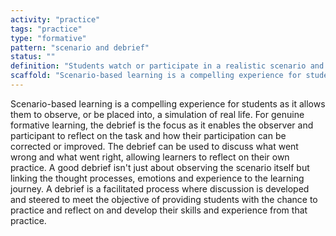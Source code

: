 ```yaml
---
activity: "practice"
tags: "practice"
type: "formative"
pattern: "scenario and debrief"
status: ""
definition: "Students watch or participate in a realistic scenario and then debrief about the session."
scaffold: "Scenario-based learning is a compelling experience for students as it allows them to observe, or be placed into, a simulation of real life. For genuine formative learning, the debrief is the focus as it enables the observer and participant to reflect on the task and how their participation can be corrected or improved. The debrief can be used to discuss what went wrong and what went right, allowing learners to reflect on their own practice. A good debrief isn't just about observing the scenario itself but linking the thought processes, emotions and experience to the learning journey. A debrief is a facilitated process where discussion is developed and steered to meet the objective of providing students with the chance to practice and reflect on and develop their skills and experience from that practice."
---
```


Scenario-based learning is a compelling experience for students as it allows them to observe, or be placed into, a simulation of real life. For genuine formative learning, the debrief is the focus as it enables the observer and participant to reflect on the task and how their participation can be corrected or improved. The debrief can be used to discuss what went wrong and what went right, allowing learners to reflect on their own practice. A good debrief isn't just about observing the scenario itself but linking the thought processes, emotions and experience to the learning journey. A debrief is a facilitated process where discussion is developed and steered to meet the objective of providing students with the chance to practice and reflect on and develop their skills and experience from that practice.
